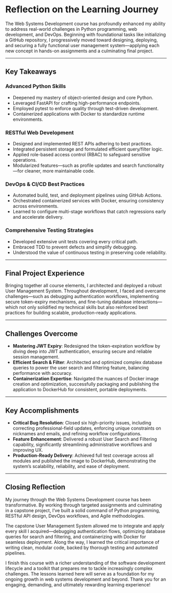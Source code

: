 # Reflection on the Learning Journey

The Web Systems Development course has profoundly enhanced my ability to address real-world challenges in Python programming, web development, and DevOps. Beginning with foundational tasks like initializing a GitHub repository, I progressively moved toward designing, deploying, and securing a fully functional user management system—applying each new concept in hands-on assignments and a culminating final project.

---

## Key Takeaways

### Advanced Python Skills

* Deepened my mastery of object-oriented design and core Python.
* Leveraged FastAPI for crafting high-performance endpoints.
* Employed pytest to enforce quality through test-driven development.
* Containerized applications with Docker to standardize runtime environments.

### RESTful Web Development

* Designed and implemented REST APIs adhering to best practices.
* Integrated persistent storage and formulated efficient query/filter logic.
* Applied role-based access control (RBAC) to safeguard sensitive operations.
* Modularized features—such as profile updates and search functionality—for cleaner, more maintainable code.

### DevOps & CI/CD Best Practices

* Automated build, test, and deployment pipelines using GitHub Actions.
* Orchestrated containerized services with Docker, ensuring consistency across environments.
* Learned to configure multi-stage workflows that catch regressions early and accelerate delivery.

### Comprehensive Testing Strategies

* Developed extensive unit tests covering every critical path.
* Embraced TDD to prevent defects and simplify debugging.
* Understood the value of continuous testing in preserving code reliability.

---

## Final Project Experience

Bringing together all course elements, I architected and deployed a robust User Management System. Throughout development, I faced and overcame challenges—such as debugging authentication workflows, implementing secure token-expiry mechanisms, and fine-tuning database interactions—which not only solidified my technical skills but also reinforced best practices for building scalable, production-ready applications.

---

## Challenges Overcome

* **Mastering JWT Expiry**: Redesigned the token-expiration workflow by diving deep into JWT authentication, ensuring secure and reliable session management.
* **Efficient Search & Filter**: Architected and optimized complex database queries to power the user search and filtering feature, balancing performance with accuracy.
* **Containerization Expertise**: Navigated the nuances of Docker image creation and optimization, successfully packaging and publishing the application to DockerHub for consistent, portable deployments.

---

## Key Accomplishments

* **Critical Bug Resolution**: Closed six high-priority issues, including correcting professional-field updates, enforcing unique constraints on nicknames and emails, and refining workflow configurations.
* **Feature Enhancement**: Delivered a robust User Search and Filtering capability, significantly streamlining administrative workflows and improving UX.
* **Production-Ready Delivery**: Achieved full test coverage across all modules and published the image to DockerHub, demonstrating the system’s scalability, reliability, and ease of deployment.

---

## Closing Reflection

My journey through the Web Systems Development course has been transformative. By working through targeted assignments and culminating in a capstone project, I’ve built a solid command of Python programming, RESTful API design, DevOps workflows, and Agile methodologies.

The capstone User Management System allowed me to integrate and apply every skill I acquired—debugging authentication flows, optimizing database queries for search and filtering, and containerizing with Docker for seamless deployment. Along the way, I learned the critical importance of writing clean, modular code, backed by thorough testing and automated pipelines.

I finish this course with a richer understanding of the software development lifecycle and a toolkit that prepares me to tackle increasingly complex challenges. The lessons learned here will serve as a foundation for my ongoing growth in web systems development and beyond. Thank you for an engaging, demanding, and ultimately rewarding learning experience!
